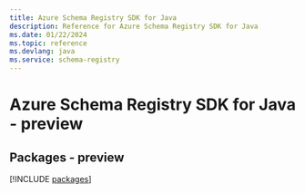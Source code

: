 ```yaml
---
title: Azure Schema Registry SDK for Java
description: Reference for Azure Schema Registry SDK for Java
ms.date: 01/22/2024
ms.topic: reference
ms.devlang: java
ms.service: schema-registry
---
```

# Azure Schema Registry SDK for Java - preview
## Packages - preview
[!INCLUDE [packages](schema-registry-index.md)]